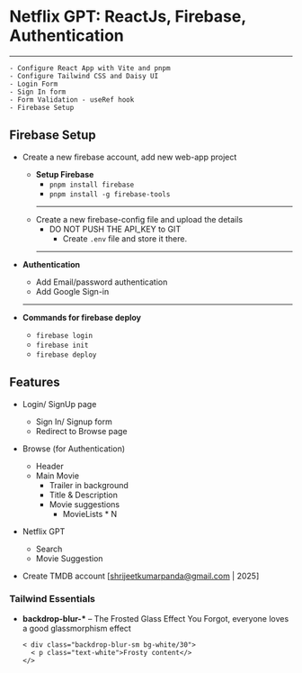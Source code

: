 # Netflix GPT: ReactJs, Firebase, Authentication

---

    - Configure React App with Vite and pnpm
    - Configure Tailwind CSS and Daisy UI
    - Login Form
    - Sign In form
    - Form Validation - useRef hook
    - Firebase Setup

## Firebase Setup

- Create a new firebase account, add new web-app project
  - **Setup Firebase**
    - `pnpm install firebase`
    - `pnpm install -g firebase-tools`
    ***
  - Create a new firebase-config file and upload the details
    - DO NOT PUSH THE API_KEY to GIT
      - Create `.env` file and store it there.
    ***
- **Authentication**

  - Add Email/password authentication
  - Add Google Sign-in

  ***

- **Commands for firebase deploy**
  - `firebase login`
  - `firebase init`
  - `firebase deploy`

## Features

- Login/ SignUp page
  - Sign In/ Signup form
  - Redirect to Browse page
- Browse (for Authentication)
  - Header
  - Main Movie
    - Trailer in background
    - Title & Description
    - Movie suggestions
      - MovieLists \* N
- Netflix GPT

  - Search
  - Movie Suggestion

- Create TMDB account [shrijeetkumarpanda@gmail.com | 2025]

### Tailwind Essentials

- **backdrop-blur-\*** – The Frosted Glass Effect You Forgot, everyone loves a good glassmorphism effect

      < div class="backdrop-blur-sm bg-white/30">
        < p class="text-white">Frosty content</>
      </>
